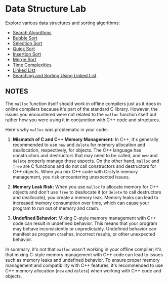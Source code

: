 # Data Structure Lab

Explore various data structures and sorting algorithms:

- [Search Algorithms](1_searchAlgo.c)
- [Bubble Sort](2_bubble_sort.c)
- [Selection Sort](3_selectionSort.c)
- [Quick Sort](4_quickSort.c)
- [Insertion Sort](5_insertionSort.c)
- [Merge Sort](6_mergeSort.c)
- [Time Complexities](6_timeComplexities.md)
- [Linked List](7_linkedList.c)
- [Searching and Sorting Using Linked List](8_dllSearching_sorting.c)

## NOTES

The `malloc` function itself should work in offline compilers just as it does in online compilers because it's part of the standard C library. However, the issues you encountered were not related to the `malloc` function itself but rather how you were using it in conjunction with C++ code and structures.

Here's why `malloc` was problematic in your code:

1. **Mismatch of C and C++ Memory Management:** In C++, it's generally recommended to use `new` and `delete` for memory allocation and deallocation, respectively, for objects. The C++ language has constructors and destructors that may need to be called, and `new` and `delete` properly manage those aspects. On the other hand, `malloc` and `free` are C functions and do not call constructors and destructors for C++ objects. When you mix C++ code with C-style memory management, you risk encountering unexpected issues.

2. **Memory Leak Risk:** When you use `malloc` to allocate memory for C++ objects and don't use `free` to deallocate it (or `delete` to call destructors and deallocate), you create a memory leak. Memory leaks can lead to increased memory consumption over time, which can cause your program to run out of memory and crash.

3. **Undefined Behavior:** Mixing C-style memory management with C++ code can result in undefined behavior. This means that your program may behave inconsistently or unpredictably. Undefined behavior can manifest as program crashes, incorrect results, or other unexpected behavior.

In summary, it's not that `malloc` wasn't working in your offline compiler; it's that mixing C-style memory management with C++ code can lead to issues such as memory leaks and undefined behavior. To ensure proper memory management and compatibility with C++ features, it's recommended to use C++ memory allocation (`new` and `delete`) when working with C++ code and objects.

